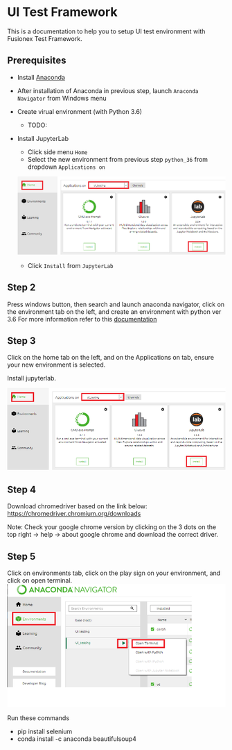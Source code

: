# UI Test Framework
This is a documentation to help you to setup UI test environment with Fusionex Test Framework.

## Prerequisites
* Install [Anaconda](https://docs.anaconda.com/anaconda/install/windows/)
* After installation of Anaconda in previous step, launch `Anaconda Navigator` from Windows menu
* Create virual environment (with Python 3.6)
    * TODO: 
* Install JupyterLab
    * Click side menu `Home`
    * Select the new environment from previous step `python_36` from dropdown `Applications on`


    
    ![jupyterlab.PNG](./images/jupyterlab.PNG)
    * Click `Install` from `JupyterLab`



## Step 2
Press windows button, then search and launch anaconda navigator, click on the environment tab on the left, and create an environment with python ver 3.6
For more information refer to this [documentation](https://docs.anaconda.com/anaconda/navigator/tutorials/use-multiple-python-versions/#:~:text=In%20Navigator%2C%20click%20the%20Environments,version%20you%20want%20to%20use)

## Step 3 

Click on the home tab on the left, and on the Applications on tab, ensure your new environment is selected. 

Install jupyterlab.

![jupyterlab.PNG](./images/jupyterlab.PNG)

## Step 4

Download chromedriver based on the link below: 
https://chromedriver.chromium.org/downloads

Note: Check your google chrome version by clicking on the 3 dots on the top right -> help -> about google chrome and download the correct driver. 

## Step 5 

Click on environments tab, click on the play sign on your environment, and click on open terminal.  
![anaconda_prompt.PNG](./images/anaconda_prompt.png)

Run these commands 

 * pip install selenium 
 * conda install -c anaconda beautifulsoup4





